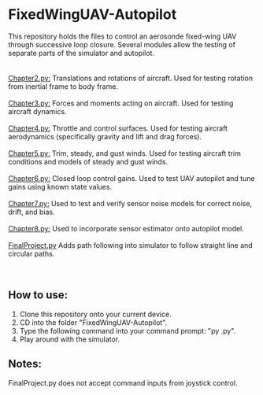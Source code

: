 # FixedWingUAV-Autopilot
This repository holds the files to control an aerosonde fixed-wing UAV through successive loop closure. Several modules allow the testing of separate parts of the simulator and autopilot.<br /><br /><br />
<ins>Chapter2.py:</ins> Translations and rotations of aircraft. Used for testing rotation from inertial frame to body frame.<br /><br />
<ins>Chapter3.py:</ins> Forces and moments acting on aircraft. Used for testing aircraft dynamics.<br /><br />
<ins>Chapter4.py:</ins> Throttle and control surfaces. Used for testing aircraft aerodynamics (specifically gravity and lift and drag forces).<br /><br />
<ins>Chapter5.py:</ins> Trim, steady, and gust winds. Used for testing aircraft trim conditions and models of steady and gust winds.<br /><br />
<ins>Chapter6.py:</ins> Closed loop control gains. Used to test UAV autopilot and tune gains using known state values.<br /><br />
<ins>Chapter7.py:</ins> Used to test and verify sensor noise models for correct noise, drift, and bias.<br /><br />
<ins>Chapter8.py:</ins> Used to incorporate sensor estimator onto autopilot model.<br /><br />
<ins>FinalProject.py</ins> Adds path following into simulator to follow straight line and circular paths.<br /><br /><br />

## How to use:
1. Clone this repository onto your current device.
2. CD into the folder "FixedWingUAV-Autopilot".
3. Type the following command into your command prompt: "py <Specific module you want to run>.py".
4. Play around with the simulator.<br />

## Notes:
FinalProject.py does not accept command inputs from joystick control.
